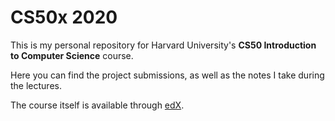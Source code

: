 # CS50x 2020
This is my personal repository for Harvard University's **CS50 Introduction to Computer Science** course.

Here you can find the project submissions, as well as the notes I take during the lectures.

The course itself is available through [edX](https://www.edx.org/course/cs50s-introduction-to-computer-science).
